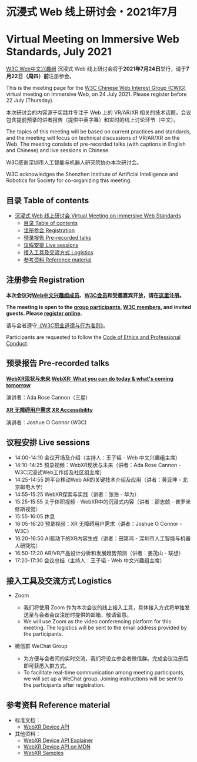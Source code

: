 # 沉浸式 Web 线上研讨会・2021年7月
# Virtual Meeting on Immersive Web Standards, July 2021

[W3C Web中文兴趣组](https://www.w3.org/2018/chinese-web-ig/index.zh-Hans.html) 沉浸式 Web 线上研讨会将于**2021年7月24日**举行，请于**7月22日（周四）前**注册参会。

This is the meeting page for the [W3C Chinese Web Interest Group (CWIG)](https://www.w3.org/2018/chinese-web-ig/) virtual meeting on Immersive Web, on 24 July 2021. Please register before 22 July (Thursday).

本次研讨会的内容源于实践并专注于 Web 上的 VR/AR/XR 相关的技术话题。会议包含提前预录的讲者报告（提供中英字幕）和实时的线上讨论环节（中文）。

The topics of this meeting will be based on current practices and standards, and the meeting will focus on technical discussions of VR/AR/XR on the Web. The meeting consists of pre-recorded talks (with captions in English and Chinese) and live sessions in Chinese.

W3C感谢深圳市人工智能与机器人研究院协办本次研讨会。

W3C acknowledges the Shenzhen Institute of Artificial Intelligence and Robotics for Society for co-organizing this meeting.

## 目录 Table of contents

- [沉浸式 Web 线上研讨会 Virtual Meeting on Immersive Web Standards](#沉浸式-web-线上研讨会2021年7月)
  - [目录 Table of contents](#目录-table-of-contents)
  - [注册参会 Registration](#注册参会-registration)
  - [预录报告 Pre-recorded talks](#预录报告-pre-recorded-talks)
  - [议程安排 Live sessions](#议程安排-live-sessions)
  - [接入工具及交流方式 Logistics](#接入工具及交流方式-logistics)
  - [参考资料 Reference material](#参考资料-reference-material)

## 注册参会 Registration

**本次会议对[Web中文兴趣组成员](https://www.w3.org/groups/ig/chinese-web/participants)、[W3C会员](https://www.w3.org/Consortium/Member/List)和受邀嘉宾开放，请在[这里](https://labs.w3.org/beihang/signup/2021-chinese-ig-xr)注册。**

**The meeting is open to the [group participants](https://www.w3.org/groups/ig/chinese-web/participants), [W3C members](https://www.w3.org/Consortium/Member/List), and invited guests. Please [register online](https://labs.w3.org/beihang/signup/2021-chinese-ig-xr).**

请与会者遵守[《W3C职业道德与行为准则》](https://www.w3.org/Consortium/cepc/)。

Participants are requested to follow the [Code of Ethics and Professional Conduct](https://www.w3.org/Consortium/cepc/).


## 预录报告 Pre-recorded talks

**[WebXR现状与未来](https://www.w3.org/2021/07/chinese-ig-xr/talks/webxr-today-tomorrow.html?lang=zh-hans) [WebXR: What you can do today & what's coming tomorrow](https://www.w3.org/2021/07/chinese-ig-xr/talks/webxr-today-tomorrow.html?lang=en)**

演讲者：Ada Rose Cannon（三星）

**[XR 无障碍用户需求](https://www.w3.org/2021/07/chinese-ig-xr/talks/a11y-josh.html?lang=zh-hans) [XR Accessibility](https://www.w3.org/2021/07/chinese-ig-xr/talks/a11y-josh.html?lang=en)**

演讲者：Joshue O Connor (W3C)

## 议程安排 Live sessions

* 14:00-14:10 会议开场及介绍（主持人：王子韬 - Web 中文兴趣组主席）
* 14:10-14:25 预录视频：WebXR现状与未来（讲者：Ada Rose Cannon - W3C沉浸式Web工作组及社区组主席）
* 14:25-14:55 跨平台移动Web AR的关键技术介绍及应用（讲者：黄亚坤 - 北京邮电大学）
* 14:55-15:25 WebXR探索与实践（讲者：张浩 - 华为）
* 15:25-15:55 关于体积视频 - WebXR中的沉浸式内容（讲者：邵志兢 - 普罗米修斯视觉）
* 15:55-16:05 休息
* 16:05-16:20 预录视频：XR 无障碍用户需求（讲者：Joshue O Connor - W3C）
* 16:20-16:50 AI驱动下的XR内容生成（讲者：田第鸿 - 深圳市人工智能与机器人研究院）
* 16:50-17:20 AR/VR产品设计分析和发展趋势预测（讲者：姜茂山 - 联想）
* 17:20-17:30 会议总结（主持人：王子韬 - Web 中文兴趣组主席）

## 接入工具及交流方式 Logistics

* Zoom
  * 我们将使用 Zoom 作为本次会议的线上接入工具，具体接入方式将单独发送至与会者会议注册时提供的邮箱，敬请留意。
  * We will use Zoom as the video conferencing platform for this meeting. The logistics will be sent to the email address provided by the participants.

* 微信群 WeChat Group
  * 为方便与会者间的实时交流，我们将设立参会者微信群。完成会议注册后即可获悉入群方式。
  * To facilitate real-time communication among meeting participants, we will set up a WeChat group. Joining instructions will be sent to the participants after registration.

## 参考资料 Reference material

* 标准文档：
  * [WebXR Device API](https://immersive-web.github.io/webxr/)
* 其他资料：
  * [WebXR Device API Explainer](https://github.com/immersive-web/webxr/blob/master/explainer.md)
  * [WebXR Device API on MDN](https://developer.mozilla.org/en-US/docs/Web/API/WebXR_Device_API)
  * [WebXR Samples](https://immersive-web.github.io/webxr-samples/)
